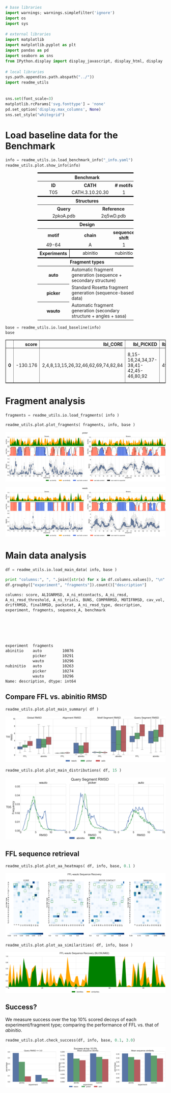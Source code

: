 

```python
# base libraries
import warnings; warnings.simplefilter('ignore')
import os
import sys

# external libraries
import matplotlib
import matplotlib.pyplot as plt
import pandas as pd
import seaborn as sns
from IPython.display import display_javascript, display_html, display

# local libraries
sys.path.append(os.path.abspath("../"))
import readme_utils


sns.set(font_scale=3)
matplotlib.rcParams['svg.fonttype'] = 'none'
pd.set_option('display.max_columns', None)
sns.set_style("whitegrid")
```

# Load baseline data for the Benchmark


```python
info = readme_utils.io.load_benchmark_info("_info.yaml")
readme_utils.plot.show_info(info)
```


<div style="width:100%;">
    <table style="width:60%;margin-left:20%">
        <tr style="border-top: 3px solid black;border-bottom: 1px solid black;">
            <th colspan="6" style="text-align:center;" >Benchmark</th>
        </tr>
        <tr>
            <th colspan="2" style="text-align:center;" >ID</th>
            <th colspan="2" style="text-align:center;" >CATH</th>
            <th colspan="2" style="text-align:center;" ># motifs</th>
        </tr>
        <tr>
            <td colspan="2" style="text-align:center;" >T05</td>
            <td colspan="2" style="text-align:center;" >CATH.3.10.20.30</td>
            <td colspan="2" style="text-align:center;" >1</td>
        </tr>
        <tr style="border-top: 3px solid black;border-bottom: 1px solid black;">
            <th colspan="6" style="text-align:center;" >Structures</th>
        </tr>
        <tr>
            <th colspan="3" style="text-align:center;" >Query</th>
            <th colspan="3" style="text-align:center;" >Reference</th>
        </tr>
        <tr>
            <td colspan="3" style="text-align:center;" >2pkoA.pdb</td>
            <td colspan="3" style="text-align:center;" >2q5wD.pdb</td>
        </tr>
        <tr style="border-top: 3px solid black;border-bottom: 1px solid black;">
            <th colspan="6" style="text-align:center;" >Design</th>
        </tr>
        <tr>
            <th colspan="2" style="text-align:center;" >motif</th>
            <th colspan="2" style="text-align:center;" >chain</th>
            <th colspan="2" style="text-align:center;" >sequence shift</th>
        </tr>
        <tr>
            <td colspan="2" style="text-align:center;" >49-64</td>
            <td colspan="2" style="text-align:center;" >A</td>
            <td colspan="2" style="text-align:center;" >1</td>
        </tr>
        <tr style="border-top: 3px solid black;">
            <th colspan="2" style="text-align:center;border-right: 1px solid black;" >Experiments</th>
            <td colspan="2" style="text-align:center;" >abinitio</td>
            <td colspan="2" style="text-align:center;" >nubinitio</td>
        </tr>
        <tr style="border-top: 3px solid black;border-bottom: 1px solid black;">
            <th colspan="6" style="text-align:center;" >Fragment types</th>
        </tr>
        <tr>
            <th colspan="1" style="text-align:center;" >auto</th>
            <td colspan="5" style="text-align:left;" >Automatic fragment generation (sequence + secondary structure)</td>
        </tr>
        <tr>
            <th colspan="1" style="text-align:center;" >picker</th>
            <td colspan="5" style="text-align:left;" >Standard Rosetta fragment generation (sequence-based data)</td>
        </tr>
        <tr>
            <th colspan="1" style="text-align:center;" >wauto</th>
            <td colspan="5" style="text-align:left;" >Automatic fragment generation (secondary structure + angles + sasa)</td>
        </tr>
    </table>
    </div>



```python
base = readme_utils.io.load_baseline(info)
base
```




<div>
<style scoped>
    .dataframe tbody tr th:only-of-type {
        vertical-align: middle;
    }

    .dataframe tbody tr th {
        vertical-align: top;
    }

    .dataframe thead th {
        text-align: right;
    }
</style>
<table border="1" class="dataframe">
  <thead>
    <tr style="text-align: right;">
      <th></th>
      <th>score</th>
      <th>lbl_CORE</th>
      <th>lbl_PICKED</th>
      <th>lbl_MOTIF</th>
      <th>lbl_QUERY</th>
      <th>sequence_A</th>
      <th>structure_A</th>
      <th>lbl_CONTACTS</th>
    </tr>
  </thead>
  <tbody>
    <tr>
      <th>0</th>
      <td>-130.176</td>
      <td>2,4,8,13,15,26,32,46,62,69,74,82,84</td>
      <td>8,15-16,24,34,37-38,41-42,45-46,80,92</td>
      <td>49-64</td>
      <td>32-48</td>
      <td>MVNVKVEFLGGLDAIFGKQRVHKIKMDKEDPVTVGDLIDHIVSTMINNPNDVSIFIEDDSIRPGIITLINDTDWELEGEKDYILEDGDIISFTS</td>
      <td>LEEEEEEEELLHHHHLLLLLEEEEEELLLLLLEHHHHHHHHHHHLLLLHHHHHHHELLLLELLLLEEEELLEEHHHLLHHHLELLLLLEEEEEL</td>
      <td>8,11-12,14-17,34-35,38-39,41-43,45-48,65-67,74,79-80,92-94</td>
    </tr>
  </tbody>
</table>
</div>



# Fragment analysis


```python
fragments = readme_utils.io.load_fragments( info )
```


```python
readme_utils.plot.plot_fragments( fragments, info, base )
```


![png](README_files/README_6_0.png)



![png](README_files/README_6_1.png)


# Main data analysis


```python
df = readme_utils.io.load_main_data( info, base )
```


```python
print "columns:", ", ".join([str(x) for x in df.columns.values]), "\n"
df.groupby(["experiment", "fragments"]).count()["description"]
```

    columns: score, ALIGNRMSD, A_ni_mtcontacts, A_ni_rmsd, A_ni_rmsd_threshold, A_ni_trials, BUNS, COMPRRMSD, MOTIFRMSD, cav_vol, driftRMSD, finalRMSD, packstat, A_ni_rmsd_type, description, experiment, fragments, sequence_A, benchmark 
    





    experiment  fragments
    abinitio    auto         10076
                picker       10291
                wauto        10296
    nubinitio   auto         10263
                picker       10274
                wauto        10296
    Name: description, dtype: int64



## Compare FFL vs. abinitio RMSD


```python
readme_utils.plot.plot_main_summary( df )
```


![png](README_files/README_11_0.png)



```python
readme_utils.plot.plot_main_distributions( df, 15 )
```


![png](README_files/README_12_0.png)


## FFL sequence retrieval


```python
readme_utils.plot.plot_aa_heatmaps( df, info, base, 0.1 )
```


![png](README_files/README_14_0.png)



```python
readme_utils.plot.plot_aa_similarities( df, info, base )
```


![png](README_files/README_15_0.png)


## Success?
We measure success over the top 10% scored decoys of each experiment/fragment type; comparing the performance of FFL vs. that of _abinitio_.


```python
readme_utils.plot.check_success(df, info, base, 0.1, 3.0)
```


![png](README_files/README_17_0.png)



```python

```
